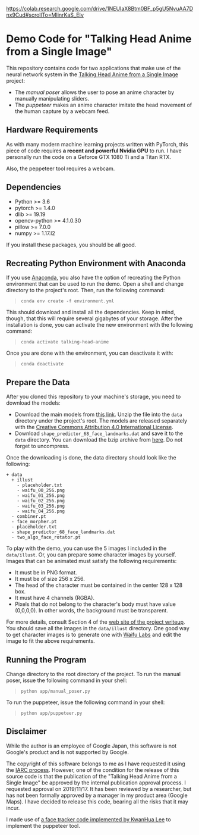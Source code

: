 https://colab.research.google.com/drive/1NEUIaX8Btm0BF_p5gU5NvuAA7Dnx9Cud#scrollTo=MIinrKaS_EIv


# Demo Code for "Talking Head Anime from a Single Image"  
  
This repository contains code for two applications that make use of the neural network system in the [Talking Head Anime from a Single Image](http://pkhungurn.github.io/talking-head-anime/) project:  
  
* The *manual poser* allows the user to pose an anime character by manually manipulating sliders.
* The *puppeteer* makes an anime character imitate the head movement of the human capture by a webcam feed.

## Hardware Requirements

As with many modern machine learning projects written with PyTorch, this piece of code requires **a recent and powerful Nvidia GPU** to run. I have personally run the code on a Geforce GTX 1080 Ti and a Titan RTX.

Also, the peppeteer tool requires a webcam.

## Dependencies

* Python >= 3.6
* pytorch >= 1.4.0
* dlib >= 19.19
* opencv-python >= 4.1.0.30
* pillow >= 7.0.0
* numpy >= 1.17.l2

If you install these packages, you should be all good.

## Recreating Python Environment with Anaconda

If you use [Anaconda](https://www.anaconda.com/), you also have the option of recreating the Python environment that can be used to run the demo. Open a shell and change directory to the project's root. Then, run the following command:

> `conda env create -f environment.yml`

This should download and install all the dependencies. Keep in mind, though, that this will require several gigabytes of your storage. After the installation is done, you can activate the new environment with the following command:

> `conda activate talking-head-anime`

Once you are done with the environment, you can deactivate it with:

> `conda deactivate`

## Prepare the Data

After you cloned this repository to your machine's storage, you need to download the models: 

* Download the main models from [this link](https://drive.google.com/open?id=1ajHViqyLDKFKfBtGPE5cbSGcMNa8rz8k). Unzip the file into the `data` directory under the project's root. The models are released separately with the [Creative Commons Attribution 4.0 International License](https://creativecommons.org/licenses/by/4.0/legalcode).
* Download `shape_predictor_68_face_landmarks.dat` and save it to the `data` directory. You can download the bzip archive from [here](https://github.com/davisking/dlib-models). Do not forget to uncompress.

Once the downloading is done, the data directory should look like the following:

```
+ data
  + illust
    - placeholder.txt
    - waifu_00_256.png
    - waifu_01_256.png
    - waifu_02_256.png
    - waifu_03_256.png
    - waifu_04_256.png
  - combiner.pt
  - face_morpher.pt
  - placeholder.txt
  - shape_predictor_68_face_landmarks.dat
  - two_algo_face_rotator.pt
```

To play with the demo, you can use the 5 images I included in the `data/illust`. Or, you can prepare some character images by yourself. Images that can be animated must satisfy the following requirements:
* It must be in PNG format.
* It must be of size 256 x 256.
* The head of the character must be contained in the center 128 x 128 box.
* It must have 4 channels (RGBA).
* Pixels that do not belong to the character's body must have value (0,0,0,0). In other words, the background must be transparent.

For more details, consult Section 4 of the [web site of the project writeup](https://pkhungurn.github.io/talking-head-anime/). You should save all the images in the `data/illust` directory. One good way to get character images is to generate one with [Waifu Labs](https://waifulabs.com/) and edit the image to fit the above requirements.

## Running the Program

Change directory to the root directory of the project. To run the manual poser, issue the following command in your shell:

> `python app/manual_poser.py`

To run the puppeteer, issue the following command in your shell:

> `python app/puppeteer.py`

## Disclaimer

While the author is an employee of Google Japan, this software is not Google's product and is not supported by Google.

The copyright of this software belongs to me as I have requested it using the <a href="https://opensource.google/docs/iarc/">IARC process</a>. However, one of the condition for the release of this source code is that the publication of the "Talking Head Anime from a Single Image" be approved by the internal publication approval process. I requested approval on 2019/11/17. It has been reviewed by a researcher, but has not been formally approved by a manager in my product area (Google Maps). I have decided to release this code, bearing all the risks that it may incur.

I made use of [a face tracker code implemented by KwanHua Lee](https://github.com/lincolnhard/head-pose-estimation) to implement the puppeteer tool.

